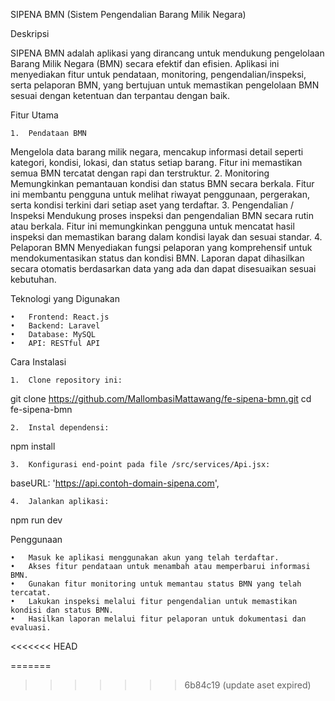 SIPENA BMN (Sistem Pengendalian Barang Milik Negara)

Deskripsi

SIPENA BMN adalah aplikasi yang dirancang untuk mendukung pengelolaan Barang Milik Negara (BMN) secara efektif dan efisien. Aplikasi ini menyediakan fitur untuk pendataan, monitoring, pengendalian/inspeksi, serta pelaporan BMN, yang bertujuan untuk memastikan pengelolaan BMN sesuai dengan ketentuan dan terpantau dengan baik.

Fitur Utama

	1.	Pendataan BMN
Mengelola data barang milik negara, mencakup informasi detail seperti kategori, kondisi, lokasi, dan status setiap barang. Fitur ini memastikan semua BMN tercatat dengan rapi dan terstruktur.
	2.	Monitoring
Memungkinkan pemantauan kondisi dan status BMN secara berkala. Fitur ini membantu pengguna untuk melihat riwayat penggunaan, pergerakan, serta kondisi terkini dari setiap aset yang terdaftar.
	3.	Pengendalian / Inspeksi
Mendukung proses inspeksi dan pengendalian BMN secara rutin atau berkala. Fitur ini memungkinkan pengguna untuk mencatat hasil inspeksi dan memastikan barang dalam kondisi layak dan sesuai standar.
	4.	Pelaporan BMN
Menyediakan fungsi pelaporan yang komprehensif untuk mendokumentasikan status dan kondisi BMN. Laporan dapat dihasilkan secara otomatis berdasarkan data yang ada dan dapat disesuaikan sesuai kebutuhan.

Teknologi yang Digunakan

	•	Frontend: React.js
	•	Backend: Laravel
	•	Database: MySQL
	•	API: RESTful API

Cara Instalasi

	1.	Clone repository ini:

git clone https://github.com/MallombasiMattawang/fe-sipena-bmn.git
cd fe-sipena-bmn


	2.	Instal dependensi:

npm install


	3.	Konfigurasi end-point pada file /src/services/Api.jsx:

baseURL: 'https://api.contoh-domain-sipena.com',


	4.	Jalankan aplikasi:

npm run dev



Penggunaan

	•	Masuk ke aplikasi menggunakan akun yang telah terdaftar.
	•	Akses fitur pendataan untuk menambah atau memperbarui informasi BMN.
	•	Gunakan fitur monitoring untuk memantau status BMN yang telah tercatat.
	•	Lakukan inspeksi melalui fitur pengendalian untuk memastikan kondisi dan status BMN.
	•	Hasilkan laporan melalui fitur pelaporan untuk dokumentasi dan evaluasi.
<<<<<<< HEAD

=======
>>>>>>> 6b84c19 (update aset expired)
